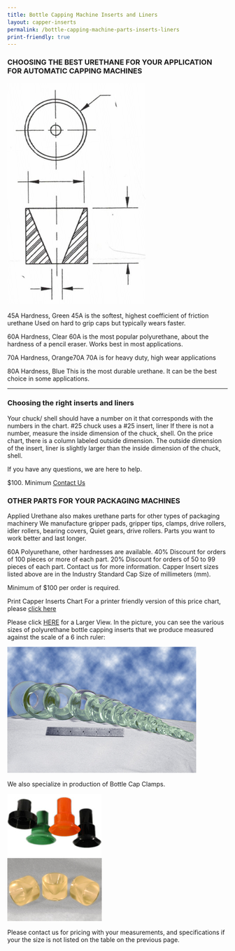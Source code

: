 ```yaml
---
title: Bottle Capping Machine Inserts and Liners
layout: capper-inserts
permalink: /bottle-capping-machine-parts-inserts-liners
print-friendly: true
---
```


### CHOOSING THE BEST URETHANE FOR YOUR APPLICATION FOR AUTOMATIC CAPPING MACHINES

<img src="img/capper-drawing.png" class="float-left" alt="Capper Drawing">

45A Hardness, Green
45A is the softest, highest coefficient of friction urethane
Used on hard to grip caps but typically wears faster.

60A Hardness, Clear
60A is the most popular polyurethane, about the hardness of a pencil eraser.
Works best in most applications.

70A Hardness, Orange70A
70A is for heavy duty, high wear applications

80A Hardness, Blue
This is the most durable urethane. It can be the best choice in some applications.

___

### Choosing the right inserts and liners 

Your chuck/ shell should have a number on it that corresponds with the numbers in the chart.
#25 chuck uses a #25 insert, liner
If there is not a number, measure the inside dimension of the chuck, shell.
On the price chart, there is a column labeled outside dimension.
The outside dimension of the insert, liner is slightly larger than the inside dimension of the chuck, shell.

If you have any questions, we are here to help.

$100. Minimum
<a href="contact-us" class="btn btn-primary">Contact Us</a>

### OTHER PARTS FOR YOUR PACKAGING MACHINES

Applied Urethane also makes  urethane parts for other types  of packaging machinery
We manufacture gripper pads, gripper tips, clamps, drive rollers, idler rollers, bearing covers, 
Quiet gears,  drive rollers. Parts you want to work better and last longer.  

<p>60A Polyurethane, other hardnesses are available. 40% Discount for orders of 100 pieces or more of each part. 20% Discount for orders of 50 to 99 pieces of each part. Contact us for more information. Capper Insert sizes listed above are in the Industry Standard Cap Size of millimeters (mm).</p>

<p>Minimum of $100 per order is required.</p>

<p><i class="fa fa-print"></i> Print Capper Inserts Chart For a printer friendly version of this price chart, please <a href="javascript: window.print()">click here</a></p>

<p>Please click <a href="img/6BC2.jpg">HERE</a> for a Larger View. In the picture, you can see the various sizes of polyurethane bottle capping inserts that we produce measured against the scale of a 6 inch ruler:</p>

<img src="img/6BC2.jpg">

<p>We also specialize in production of Bottle Cap Clamps.</p>
<div class="row">
<div class="col">
<img alt="Bottle Cap Clamps" src="img/bottling3_1.jpg" class="img-fluid"/>
</div>
<div class="col">
<img alt="Bottle Cap Clamps" src="img/BCINSERT3.jpg" class="img-fluid"/>
</div>
</div>
    
<p class="clearfix">Please contact us for pricing with your measurements, and specifications if your the size is not listed on the table on the previous page.</p>




